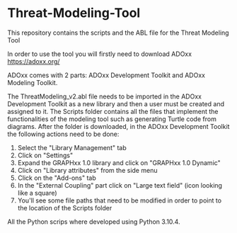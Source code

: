 # Threat-Modeling-Tool

This repository contains the scripts and the ABL file for the Threat Modeling Tool

In order to use the tool you will firstly need to download ADOxx https://adoxx.org/ 

ADOxx comes with 2 parts: ADOxx Development Toolkit and ADOxx Modeling Toolkit. 

The ThreatModeling_v2.abl file needs to be imported in the ADOxx Development Toolkit as a new library and then a user must be created and assigned to it. The Scripts folder contains all the files that implement the functionalities of the modeling tool such as generating Turtle code from diagrams. After the folder is downloaded, in the ADOxx Development Toolkit the following actions need to be done:

1) Select the "Library Management" tab
2) Click on "Settings"
3) Expand the GRAPHxx 1.0 library and click on "GRAPHxx 1.0 Dynamic"
4) Click on "Library attributes" from the side menu
5) Click on the "Add-ons" tab
6) In the "External Coupling" part click on "Large text field" (icon looking like a square)
7) You'll see some file paths that need to be modified in order to point to the location of the Scripts folder

All the Python scrips where developed using Python 3.10.4.
